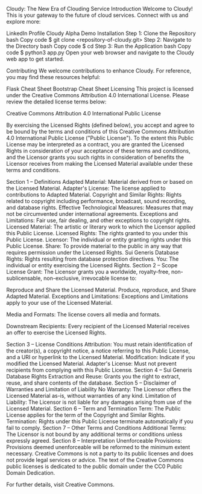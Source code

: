 Cloudy: The New Era of Clouding Service
Introduction
Welcome to Cloudy! This is your gateway to the future of cloud services. Connect with us and explore more:

LinkedIn Profile
Cloudy Alpha Demo
Installation
Step 1: Clone the Repository
bash
Copy code
$ git clone <repository-of-cloudy.git>
Step 2: Navigate to the Directory
bash
Copy code
$ cd <repo>
Step 3: Run the Application
bash
Copy code
$ python3 app.py
Open your web browser and navigate to the Cloudy web app to get started.

Contributing
We welcome contributions to enhance Cloudy. For reference, you may find these resources helpful:

Flask Cheat Sheet
Bootstrap Cheat Sheet
Licensing
This project is licensed under the Creative Commons Attribution 4.0 International License. Please review the detailed license terms below:

Creative Commons Attribution 4.0 International Public License

By exercising the Licensed Rights (defined below), you accept and agree to be bound by the terms and conditions of this Creative Commons Attribution 4.0 International Public License ("Public License"). To the extent this Public License may be interpreted as a contract, you are granted the Licensed Rights in consideration of your acceptance of these terms and conditions, and the Licensor grants you such rights in consideration of benefits the Licensor receives from making the Licensed Material available under these terms and conditions.

Section 1 – Definitions
Adapted Material: Material derived from or based on the Licensed Material.
Adapter's License: The license applied to contributions to Adapted Material.
Copyright and Similar Rights: Rights related to copyright including performance, broadcast, sound recording, and database rights.
Effective Technological Measures: Measures that may not be circumvented under international agreements.
Exceptions and Limitations: Fair use, fair dealing, and other exceptions to copyright rights.
Licensed Material: The artistic or literary work to which the Licensor applied this Public License.
Licensed Rights: The rights granted to you under this Public License.
Licensor: The individual or entity granting rights under this Public License.
Share: To provide material to the public in any way that requires permission under the Licensed Rights.
Sui Generis Database Rights: Rights resulting from database protection directives.
You: The individual or entity exercising the Licensed Rights.
Section 2 – Scope
License Grant: The Licensor grants you a worldwide, royalty-free, non-sublicensable, non-exclusive, irrevocable license to:

Reproduce and Share the Licensed Material.
Produce, reproduce, and Share Adapted Material.
Exceptions and Limitations: Exceptions and Limitations apply to your use of the Licensed Material.

Media and Formats: The license covers all media and formats.

Downstream Recipients: Every recipient of the Licensed Material receives an offer to exercise the Licensed Rights.

Section 3 – License Conditions
Attribution: You must retain identification of the creator(s), a copyright notice, a notice referring to this Public License, and a URI or hyperlink to the Licensed Material.
Modification: Indicate if you modified the Licensed Material.
Adapter's License: Must not prevent recipients from complying with this Public License.
Section 4 – Sui Generis Database Rights
Extraction and Reuse: Grants you the right to extract, reuse, and share contents of the database.
Section 5 – Disclaimer of Warranties and Limitation of Liability
No Warranty: The Licensor offers the Licensed Material as-is, without warranties of any kind.
Limitation of Liability: The Licensor is not liable for any damages arising from use of the Licensed Material.
Section 6 – Term and Termination
Term: The Public License applies for the term of the Copyright and Similar Rights.
Termination: Rights under this Public License terminate automatically if you fail to comply.
Section 7 – Other Terms and Conditions
Additional Terms: The Licensor is not bound by any additional terms or conditions unless expressly agreed.
Section 8 – Interpretation
Unenforceable Provisions: Provisions deemed unenforceable will be reformed to the minimum extent necessary.
Creative Commons is not a party to its public licenses and does not provide legal services or advice. The text of the Creative Commons public licenses is dedicated to the public domain under the CC0 Public Domain Dedication.

For further details, visit Creative Commons.
